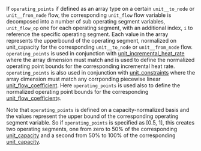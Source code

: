 If `operating_points` if defined as an array type on a certain `unit__to_node` or `unit__from_node` flow, the corresponding `unit_flow` flow variable is decomposed into a number of sub operating segment variables, `unit_flow_op` one for each operating segment, with an additional index, `i` to reference the specific operating segment. Each value in the array represents the upperbound of the operating segment, normalized on unit_capacity for the corresponding `unit__to_node` or `unit__from_node` flow. `operating_points` is used in conjunction with [unit\_incremental\_heat\_rate](@ref) where the array dimension must match and is used to define the normalized operating point bounds for the corresponding incremental heat rate. `operating_points` is also used in conjunction with [unit\_constraints](@ref) where the array dimension must match any corrponding piecewise linear [unit\_flow\_coefficient](@ref). Here `operating_points` is used also to define the normalized operating point bounds for the corresponding [unit\_flow\_coefficient](@ref)s.

Note that `operating_points` is defined on a capacity-normalized basis and the values represent the upper bound of the corresponding operating segment variable. So if `operating_points` is specified as [0.5, 1], this creates two operating segments, one from zero to 50% of the corresponding [unit\_capacity](@ref) and a second from 50% to 100% of the corresponding [unit\_capacity](@ref).